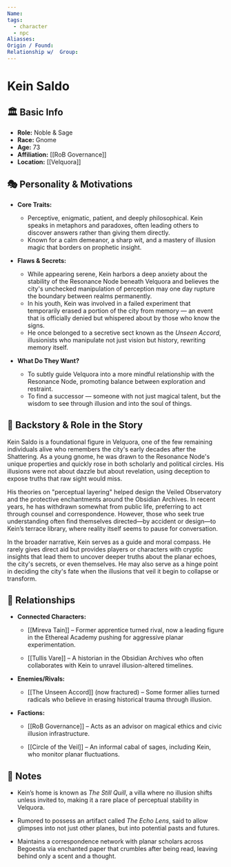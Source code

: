 ```yaml
---
Name: 
tags:
  - character
  - npc
Aliasses: 
Origin / Found: 
Relationship w/  Group:
---
```

# Kein Saldo

## 🏛️ Basic Info

- **Role:** Noble & Sage
- **Race:** Gnome
- **Age:** 73
- **Affiliation:** [[RoB Governance]]
- **Location:** [[Velquora]]

## 🎭 Personality & Motivations

- **Core Traits:**
    - Perceptive, enigmatic, patient, and deeply philosophical. Kein speaks in metaphors and paradoxes, often leading others to discover answers rather than giving them directly.
    - Known for a calm demeanor, a sharp wit, and a mastery of illusion magic that borders on prophetic insight.
    
- **Flaws & Secrets:**
    - While appearing serene, Kein harbors a deep anxiety about the stability of the Resonance Node beneath Velquora and believes the city's unchecked manipulation of perception may one day rupture the boundary between realms permanently.
    - In his youth, Kein was involved in a failed experiment that temporarily erased a portion of the city from memory — an event that is officially denied but whispered about by those who know the signs.
    - He once belonged to a secretive sect known as the _Unseen Accord_, illusionists who manipulate not just vision but history, rewriting memory itself.
        
- **What Do They Want?**
    - To subtly guide Velquora into a more mindful relationship with the Resonance Node, promoting balance between exploration and restraint.
    - To find a successor — someone with not just magical talent, but the wisdom to see through illusion and into the soul of things.
        

## 📖 Backstory & Role in the Story

Kein Saldo is a foundational figure in Velquora, one of the few remaining individuals alive who remembers the city's early decades after the Shattering. As a young gnome, he was drawn to the Resonance Node's unique properties and quickly rose in both scholarly and political circles. His illusions were not about dazzle but about revelation, using deception to expose truths that raw sight would miss.

His theories on "perceptual layering" helped design the Veiled Observatory and the protective enchantments around the Obsidian Archives. In recent years, he has withdrawn somewhat from public life, preferring to act through counsel and correspondence. However, those who seek true understanding often find themselves directed—by accident or design—to Kein’s terrace library, where reality itself seems to pause for conversation.

In the broader narrative, Kein serves as a guide and moral compass. He rarely gives direct aid but provides players or characters with cryptic insights that lead them to uncover deeper truths about the planar echoes, the city's secrets, or even themselves. He may also serve as a hinge point in deciding the city's fate when the illusions that veil it begin to collapse or transform.

## 🔗 Relationships

- **Connected Characters:**
    
    - [[Mireva Tain]] – Former apprentice turned rival, now a leading figure in the Ethereal Academy pushing for aggressive planar experimentation.
        
    - [[Tullis Vare]] – A historian in the Obsidian Archives who often collaborates with Kein to unravel illusion-altered timelines.
        
- **Enemies/Rivals:**
    
    - [[The Unseen Accord]] (now fractured) – Some former allies turned radicals who believe in erasing historical trauma through illusion.
        
- **Factions:**
    
    - [[RoB Governance]] – Acts as an advisor on magical ethics and civic illusion infrastructure.
        
    - [[Circle of the Veil]] – An informal cabal of sages, including Kein, who monitor planar fluctuations.
        

## 📝 Notes

- Kein’s home is known as _The Still Quill_, a villa where no illusion shifts unless invited to, making it a rare place of perceptual stability in Velquora.
    
- Rumored to possess an artifact called _The Echo Lens_, said to allow glimpses into not just other planes, but into potential pasts and futures.
    
- Maintains a correspondence network with planar scholars across Begoestia via enchanted paper that crumbles after being read, leaving behind only a scent and a thought.